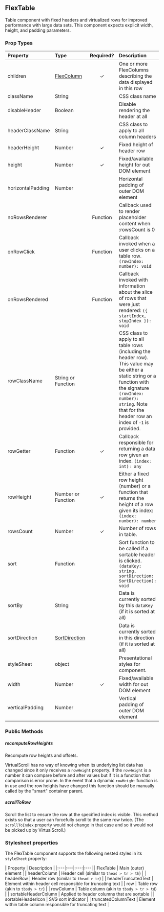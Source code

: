 FlexTable
---------------

Table component with fixed headers and virtualized rows for improved performance with large data sets.
This component expects explicit width, height, and padding parameters.

### Prop Types
| Property | Type | Required? | Description |
|:---|:---|:---:|:---|
| children | [FlexColumn](FlexColumn.md) | ✓ | One or more FlexColumns describing the data displayed in this row |
| className | String |  | CSS class name |
| disableHeader | Boolean |  | Disable rendering the header at all |
| headerClassName | String |  | CSS class to apply to all column headers |
| headerHeight | Number | ✓ | Fixed height of header row |
| height | Number | ✓ | Fixed/available height for out DOM element |
| horizontalPadding | Number |  | Horizontal padding of outer DOM element |
| noRowsRenderer |  | Function | Callback used to render placeholder content when :rowsCount is 0 |
| onRowClick |  | Function | Callback invoked when a user clicks on a table row. `(rowIndex: number): void` |
| onRowsRendered |  | Function | Callback invoked with information about the slice of rows that were just rendered: `({ startIndex, stopIndex }): void` |
| rowClassName | String or Function |  | CSS class to apply to all table rows (including the header row). This value may be either a static string or a function with the signature `(rowIndex: number): string`. Note that for the header row an index of `-1` is provided. |
| rowGetter | Function | ✓ | Callback responsible for returning a data row given an index. `(index: int): any` |
| rowHeight | Number or Function | ✓ | Either a fixed row height (number) or a function that returns the height of a row given its index: `(index: number): number` |
| rowsCount | Number | ✓ | Number of rows in table. |
| sort | Function |  | Sort function to be called if a sortable header is clicked. `(dataKey: string, sortDirection: SortDirection): void` |
| sortBy | String |  | Data is currently sorted by this `dataKey` (if it is sorted at all) |
| sortDirection | [SortDirection](SortDirection.md) |  | Data is currently sorted in this direction (if it is sorted at all) |
| styleSheet | object |  | Presentational styles for component. |
| width | Number | ✓ | Fixed/available width for out DOM element |
| verticalPadding | Number |  | Vertical padding of outer DOM element |

### Public Methods

##### recomputeRowHeights
Recompute row heights and offsets.

VirtualScroll has no way of knowing when its underlying list data has changed since it only receives a `rowHeight` property. If the `rowHeight` is a number it can compare before and after values but if it is a function that comparison is error prone. In the event that a dynamic `rowHeight` function is in use and the row heights have changed this function should be manually called by the "smart" container parent.

##### scrollToRow

Scroll the list to ensure the row at the specified index is visible. This method exists so that a user can forcefully scroll to the same row twice. (The `scrollToIndex` property would not change in that case and so it would not be picked up by VirtualScroll.)

### Stylesheet properties

The FlexTable component supports the following nested styles in its `styleSheet` property:

| Property | Description |
|:---|:---|:---:|:---|
| FlexTable | Main (outer) element |
| headerColumn | Header cell (similar to `thead > tr > th`) |
| headerRow | Header row (similar to `thead > tr`) |
| headerTruncatedText | Element within header cell responsible for truncating text |
| row | Table row (akin to `tbody > tr`) |
| rowColumn | Table column (akin to `tbody > tr > td`) |
| sortableHeaderColumn | Applied to header columns that are sortable |
| sortableHeaderIcon | SVG sort indicator |
| truncatedColumnText | Element within table column responsible for truncating text |
